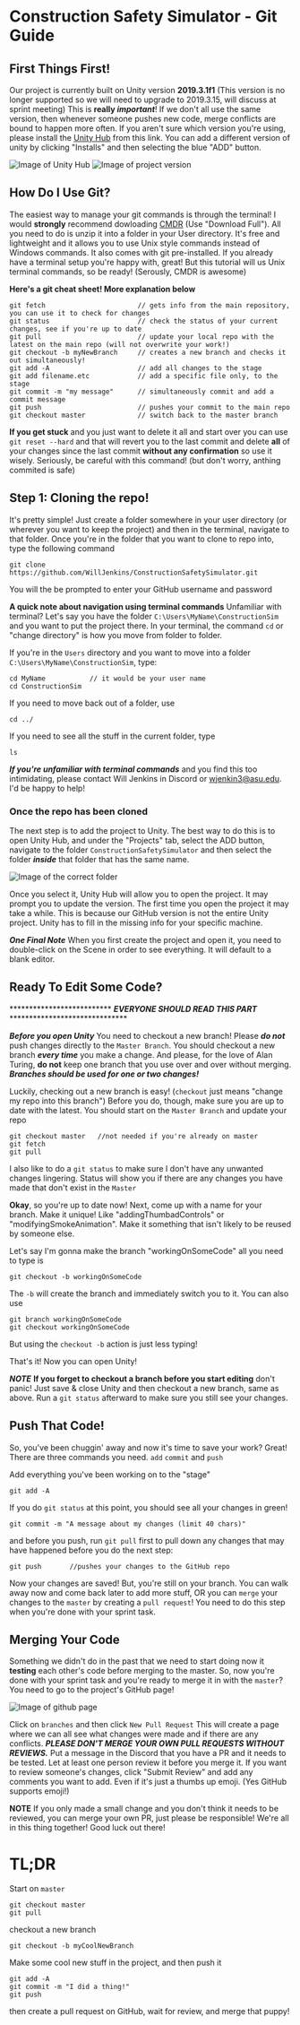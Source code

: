 # Construction Safety Simulator - Git Guide

## First Things First!
Our project is currently built on Unity version **2019.3.1f1** (This version is no longer supported so we will need to upgrade to 2019.3.15, will discuss at sprint meeting)
This is **really _important_**! If we don't all use the same version, then whenever someone pushes new code, merge conflicts are bound to happen more often. If you aren't sure which version you're using, please install the [Unity Hub](https://unity3d.com/get-unity/download) from this link. You can add a different version of unity by clicking "Installs" and then selecting the blue "ADD" button. 

![Image of Unity Hub](https://i.imgur.com/wfvQaG5.png)
![Image of project version](https://i.imgur.com/lG8ER8C.png)

## How Do I Use Git?
The easiest way to manage your git commands is through the terminal! I would **strongly** recommend dowloading [CMDR](https://cmder.net/) (Use "Download Full"). All you need to do is unzip it into a folder in your User directory. It's free and lightweight and it allows you to use Unix style commands instead of Windows commands. It also comes with git pre-installed. If you already have a terminal setup you're happy with, great! But this tutorial will us Unix terminal commands, so be ready! (Serously, CMDR is awesome)

**Here's a git cheat sheet! More explanation below**
```
git fetch                       // gets info from the main repository, you can use it to check for changes
git status                      // check the status of your current changes, see if you're up to date
git pull                        // update your local repo with the latest on the main repo (will not overwrite your work!)
git checkout -b myNewBranch     // creates a new branch and checks it out simultaneously!
git add -A                      // add all changes to the stage
git add filename.etc            // add a specific file only, to the stage
git commit -m "my message"      // simultaneously commit and add a commit message
git push                        // pushes your commit to the main repo
git checkout master             // switch back to the master branch 
```
**If you get stuck** and you just want to delete it all and start over you can use `git reset --hard` and that will revert you to the last commit and delete **all** of your changes since the last commit **without any confirmation** so use it wisely. Seriously, be careful with this command! (but don't worry, anthing commited is safe)


## Step 1: Cloning the repo!
It's pretty simple! Just create a folder somewhere in your user directory (or wherever you want to keep the project) and then in the terminal, navigate to that folder. Once you're in the folder that you want to clone to repo into, type the following command
```
git clone https://github.com/WillJenkins/ConstructionSafetySimulator.git
```
You will the be prompted to enter your GitHub username and password 

**A quick note about navigation using terminal commands**
Unfamiliar with terminal? Let's say you have the folder `C:\Users\MyName\ConstructionSim` and you want to put the project there. 
In your terminal, the command `cd` or "change directory" is how you move from folder to folder. 

If you're in the `Users` directory and you want to move into a folder `C:\Users\MyName\ConstructionSim`, type:
```
cd MyName           // it would be your user name
cd ConstructionSim
```
If you need to move back out of a folder, use
```
cd ../
```
If you need to see all the stuff in the current folder, type
```
ls
```

***If you're unfamiliar with terminal commands*** and you find this too intimidating, please contact Will Jenkins in Discord or wjenkin3@asu.edu. I'd be happy to help! 


### Once the repo has been cloned

The next step is to add the project to Unity. The best way to do this is to open Unity Hub, and under the "Projects" tab, select the ADD button, navigate to the folder `ConstructionSafetySimulator` and then select the folder ***inside*** that folder that has the same name. 

![Image of the correct folder](https://i.imgur.com/omgiMRL.png)

Once you select it, Unity Hub will allow you to open the project. It may prompt you to update the version. The first time you open the project it may take a while. This is because our GitHub version is not the entire Unity project. Unity has to fill in the missing info for your specific machine. 

***One Final Note***
When you first create the project and open it, you need to double-click on the Scene in order to see everything. It will default to a blank editor. 

## Ready To Edit Some Code?

************************** ***EVERYONE SHOULD READ THIS PART*** ******************************

***Before you open Unity*** 
You need to checkout a new branch! Please ***do not*** push changes directly to the `Master Branch`. 
You should checkout a new branch ***every time*** you make a change. 
And please, for the love of Alan Turing, **do not** keep one branch that you use over and over without merging. 
***Branches should be used for one or two changes!*** 

Luckily, checking out a new branch is easy! (`checkout` just means "change my repo into this branch") 
Before you do, though, make sure you are up to date with the latest. You should start on the `Master Branch` and update your repo
```
git checkout master   //not needed if you're already on master
git fetch
git pull
```

I also like to do a `git status` to make sure I don't have any unwanted changes lingering. Status will show you if there are any changes you have made that don't exist in the `Master` 

**Okay**, so you're up to date now! Next, come up with a name for your branch. Make it unique! Like "addingThumbadControls" or "modifyingSmokeAnimation". Make it something that isn't likely to be reused by someone else. 

Let's say I'm gonna make the branch "workingOnSomeCode" all you need to type is
```
git checkout -b workingOnSomeCode
```

The `-b` will create the branch and immediately switch you to it. 
You can also use 
``` 
git branch workingOnSomeCode
git checkout workingOnSomeCode
```
But using the `checkout -b` action is just less typing! 

That's it! Now you can open Unity!

***NOTE***
**If you forget to checkout a branch before you start editing** don't panic! Just save & close Unity and then checkout a new branch, same as above. Run a `git status` afterward to make sure you still see your changes. 

## Push That Code! 
So, you've been chuggin' away and now it's time to save your work? Great! 
There are three commands you need. `add` `commit` and `push`

Add everything you've been working on to the "stage"
```
git add -A
```
If you do `git status` at this point, you should see all your changes in green!

```
git commit -m "A message about my changes (limit 40 chars)"
```
and before you push, run `git pull` first to pull down any changes that may have happened before you do the next step:
```
git push       //pushes your changes to the GitHub repo
```

Now your changes are saved! But, you're still on your branch. You can walk away now and come back later to add more stuff, OR you can `merge` your changes to the `master` by creating a `pull request`! You need to do this step when you're done with your sprint task.

## Merging Your Code

Something we didn't do in the past that we need to start doing now it **testing** each other's code before merging to the master.
So, now you're done with your sprint task and you're ready to merge it in with the `master`? You need to go to the project's GitHub page!

![Image of github page](https://i.imgur.com/jjRTWAE.png)

Click on `branches` and then click `New Pull Request`
This will create a page where we can all see what changes were made and if there are any conflicts. 
***PLEASE DON'T MERGE YOUR OWN PULL REQUESTS WITHOUT REVIEWS.***
Put a message in the Discord that you have a PR and it needs to be tested. Let at least one person review it before you merge it. 
If you want to review someone's changes, click "Submit Review" and add any comments you want to add. Even if it's just a thumbs up emoji. (Yes GitHub supports emoji!)

**NOTE** If you only made a small change and you don't think it needs to be reviewed, you can merge your own PR, just please be responsible! We're all in this thing together! Good luck out there! 

# TL;DR

Start on `master`
```
git checkout master
git pull
```
checkout a new branch
```
git checkout -b myCoolNewBranch
```
Make some cool new stuff in the project, and then push it
```
git add -A
git commit -m "I did a thing!"
git push
```
then create a pull request on GitHub, wait for review, and merge that puppy!
